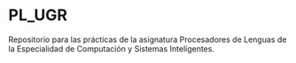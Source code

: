 # PL_UGR
Repositorio para las prácticas de la asignatura Procesadores de Lenguas de la Especialidad de Computación y Sistemas Inteligentes.
